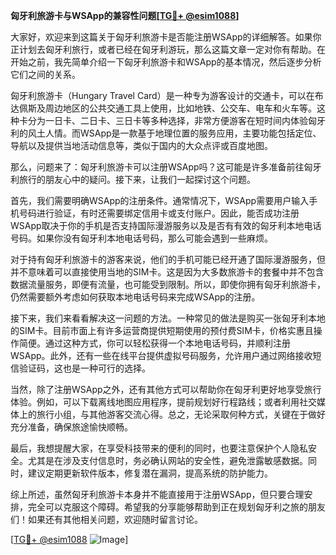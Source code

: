 **匈牙利旅游卡与WSApp的兼容性问题[[TG💪+ @esim1088](https://t.me/s/esim1088)]**

大家好，欢迎来到这篇关于匈牙利旅游卡是否能注册WSApp的详细解答。如果你正计划去匈牙利旅行，或者已经在匈牙利游玩，那么这篇文章一定对你有帮助。在开始之前，我先简单介绍一下匈牙利旅游卡和WSApp的基本情况，然后逐步分析它们之间的关系。

匈牙利旅游卡（Hungary Travel Card）是一种专为游客设计的交通卡，可以在布达佩斯及周边地区的公共交通工具上使用，比如地铁、公交车、电车和火车等。这种卡分为一日卡、二日卡、三日卡等多种选择，非常方便游客在短时间内体验匈牙利的风土人情。而WSApp是一款基于地理位置的服务应用，主要功能包括定位、导航以及提供当地活动信息等，类似于国内的大众点评或百度地图。

那么，问题来了：匈牙利旅游卡可以注册WSApp吗？这可能是许多准备前往匈牙利旅行的朋友心中的疑问。接下来，让我们一起探讨这个问题。

首先，我们需要明确WSApp的注册条件。通常情况下，WSApp需要用户输入手机号码进行验证，有时还需要绑定信用卡或支付账户。因此，能否成功注册WSApp取决于你的手机是否支持国际漫游服务以及是否有有效的匈牙利本地电话号码。如果你没有匈牙利本地电话号码，那么可能会遇到一些麻烦。

对于持有匈牙利旅游卡的游客来说，他们的手机可能已经开通了国际漫游服务，但并不意味着可以直接使用当地的SIM卡。这是因为大多数旅游卡的套餐中并不包含数据流量服务，即便有流量，也可能受到限制。所以，即使你拥有匈牙利旅游卡，仍然需要额外考虑如何获取本地电话号码来完成WSApp的注册。

接下来，我们来看看解决这一问题的方法。一种常见的做法是购买一张匈牙利本地的SIM卡。目前市面上有许多运营商提供短期使用的预付费SIM卡，价格实惠且操作简便。通过这种方式，你可以轻松获得一个本地电话号码，并顺利注册WSApp。此外，还有一些在线平台提供虚拟号码服务，允许用户通过网络接收短信验证码，这也是一种可行的选择。

当然，除了注册WSApp之外，还有其他方式可以帮助你在匈牙利更好地享受旅行体验。例如，可以下载离线地图应用程序，提前规划好行程路线；或者利用社交媒体上的旅行小组，与其他游客交流心得。总之，无论采取何种方式，关键在于做好充分准备，确保旅途愉快顺畅。

最后，我想提醒大家，在享受科技带来的便利的同时，也要注意保护个人隐私安全。尤其是在涉及支付信息时，务必确认网站的安全性，避免泄露敏感数据。同时，建议定期更新软件版本，修复潜在漏洞，提高系统的防护能力。

综上所述，虽然匈牙利旅游卡本身并不能直接用于注册WSApp，但只要合理安排，完全可以克服这个障碍。希望我的分享能够帮助到正在规划匈牙利之旅的朋友们！如果还有其他相关问题，欢迎随时留言讨论。

[[TG💪+ @esim1088](https://t.me/s/esim1088) ![Image](https://i.postimg.cc/4NQfJmqS/Snipaste-2025-05-13-00-14-12.png)]